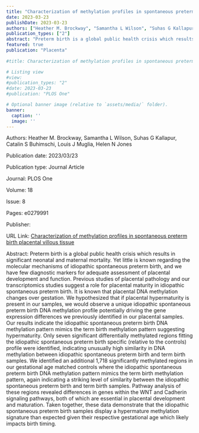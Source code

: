 ```yaml
---
title: "Characterization of methylation profiles in spontaneous preterm birth placental villous tissue"
date: 2023-03-23
publishDate: 2023-03-23
authors: ["Heather M. Brockway", "Samantha L Wilson", "Suhas G Kallapur", " Catalin S Buhimschi", "Louis J Muglia", "Helen N Jones"]
publication_types: ["2"]
abstract: "Preterm birth is a global public health crisis which results in significant neonatal and maternal mortality. Yet little is known regarding the molecular mechanisms of idiopathic spontaneous preterm birth, and we have few diagnostic markers for adequate assessment of placental development and function. Previous studies of placental pathology and our transcriptomics studies suggest a role for placental maturity in idiopathic spontaneous preterm birth. It is known that placental DNA methylation changes over gestation. We hypothesized that if placental hypermaturity is present in our samples, we would observe a unique idiopathic spontaneous preterm birth DNA methylation profile potentially driving the gene expression differences we previously identified in our placental samples. Our results indicate the idiopathic spontaneous preterm birth DNA methylation pattern mimics the term birth methylation pattern suggesting hypermaturity. Only seven significant differentially methylated regions fitting the idiopathic spontaneous preterm birth specific (relative to the controls) profile were identified, indicating unusually high similarity in DNA methylation between idiopathic spontaneous preterm birth and term birth samples. We identified an additional 1,718 significantly methylated regions in our gestational age matched controls where the idiopathic spontaneous preterm birth DNA methylation pattern mimics the term birth methylation pattern, again indicating a striking level of similarity between the idiopathic spontaneous preterm birth and term birth samples. Pathway analysis of these regions revealed differences in genes within the WNT and Cadherin signaling pathways, both of which are essential in placental development and maturation. Taken together, these data demonstrate that the idiopathic spontaneous preterm birth samples display a hypermature methylation signature than expected given their respective gestational age which likely impacts birth timing."
featured: true
publication: "Placenta"
  
#title: Characterization of methylation profiles in spontaneous preterm birth placental villous tissue

# Listing view
#view: 
#publication_types: "2"
#date: 2023-03-23
#publication: "PLOS One"

# Optional banner image (relative to `assets/media/` folder).
banner:
  caption: ''
  image: ''
---
```

Authors: Heather M. Brockway, Samantha L Wilson, Suhas G Kallapur, Catalin S Buhimschi, Louis J Muglia, Helen N Jones

Publication date: 2023/03/23

Publication type: Journal Article

Journal: PLOS One

Volume: 18

Issue: 8

Pages: e0279991

Publisher:

URL Link: [Characterization of methylation profiles in spontaneous preterm birth placental villous tissue](https://journals.plos.org/plosone/article?id=10.1371/journal.pone.0279991)

Abstract: Preterm birth is a global public health crisis which results in significant neonatal and maternal mortality. Yet little is known regarding the molecular mechanisms of idiopathic spontaneous preterm birth, and we have few diagnostic markers for adequate assessment of placental development and function. Previous studies of placental pathology and our transcriptomics studies suggest a role for placental maturity in idiopathic spontaneous preterm birth. It is known that placental DNA methylation changes over gestation. We hypothesized that if placental hypermaturity is present in our samples, we would observe a unique idiopathic spontaneous preterm birth DNA methylation profile potentially driving the gene expression differences we previously identified in our placental samples. Our results indicate the idiopathic spontaneous preterm birth DNA methylation pattern mimics the term birth methylation pattern suggesting hypermaturity. Only seven significant differentially methylated regions fitting the idiopathic spontaneous preterm birth specific (relative to the controls) profile were identified, indicating unusually high similarity in DNA methylation between idiopathic spontaneous preterm birth and term birth samples. We identified an additional 1,718 significantly methylated regions in our gestational age matched controls where the idiopathic spontaneous preterm birth DNA methylation pattern mimics the term birth methylation pattern, again indicating a striking level of similarity between the idiopathic spontaneous preterm birth and term birth samples. Pathway analysis of these regions revealed differences in genes within the WNT and Cadherin signaling pathways, both of which are essential in placental development and maturation. Taken together, these data demonstrate that the idiopathic spontaneous preterm birth samples display a hypermature methylation signature than expected given their respective gestational age which likely impacts birth timing.